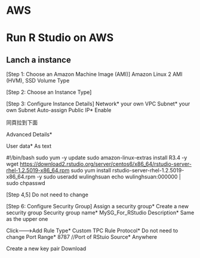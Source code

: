 # AWS
# Run R Studio on AWS 

## Lanch a instance

[Step 1: Choose an Amazon Machine Image (AMI)]
Amazon Linux 2 AMI (HVM), SSD Volume Type

[Step 2: Choose an Instance Type]

[Step 3: Configure Instance Details]
Network* your own VPC
Subnet* your own Subnet 
Auto-assign Public IP* Enable

同頁拉到下面

Advanced Details*

User data* As text

#!/bin/bash
sudo yum -y update
sudo amazon-linux-extras install R3.4 -y
wget https://download2.rstudio.org/server/centos6/x86_64/rstudio-server-rhel-1.2.5019-x86_64.rpm
sudo yum install rstudio-server-rhel-1.2.5019-x86_64.rpm -y
sudo useradd wulinghsuan
echo wulinghsuan:000000 | sudo chpasswd

[Step 4,5]
Do not need to change

[Step 6: Configure Security Group]
Assign a security group* Create a new security group
Security group name* MySG_For_RStudio
Description* Same as the upper one

Click--->Add Rule
Type* Custom TPC Rule
Protocol* Do not need to change
Port Range* 8787  //Port of RStuio
Source* Anywhere

Create a new key pair
Download
